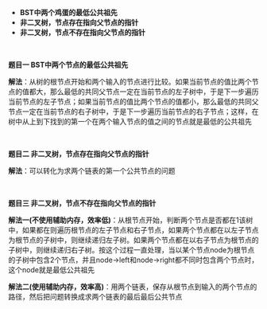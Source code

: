 * **BST中两个鸡蛋的最低公共祖先**
* **非二叉树，节点存在指向父节点的指针**
* **非二叉树，节点不存在指向父节点的指针**

<br>

**题目一 BST中两个节点的最低公共祖先**

**解法**：从树的根节点开始和两个输入的节点进行比较。如果当前节点的值比两个节点的值都大，那么最低的共同父节点一定在当前节点的左子树中，于是下一步遍历当前节点的左子节点；如果当前节点的值比两个节点的值都小，那么最低的共同父节点一定在当前节点的右子树中，于是下一步遍历当前节点的右子节点；这样，在树中从上到下找到的第一个在两个输入节点的值之间的节点就是最低的公共祖先

<br>

**题目二 非二叉树，节点存在指向父节点的指针**

**解法**：可以转化为求两个链表的第一个公共节点的问题

<br>

**题目三 非二叉树，节点不存在指向父节点的指针**

**解法一(不使用辅助内存，效率低)**：从根节点开始，判断两个节点是否都在1该树中，如果都在则遍历根节点的左子节点和右子节点，如果两个节点都在以左子节点为根节点的子树中，则继续递归左子树。如果两个节点都在以右子节点为根节点的子树中，则继续递归右子树。按这个过程一直处理，当以某个节点node为根节点的子树中包含2个节点，并且node->left和node->right都不同时包含两个节点时，这个node就是最低公共祖先

**解法二(使用辅助内存，效率高)**：用两个链表，保存从根节点到输入的两个节点的路径，然后把问题转换成求两个链表的最后最后公共节点